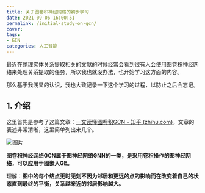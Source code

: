 ```yaml
---
title: 关于图卷积神经网络的初步学习
date: 2021-09-06 16:00:51
permalink: /initial-study-on-gcn/
cover: 
tags: 
- GCN
categories: 人工智能
---
```

最近在整理实体关系提取相关的文献的时候经常会看到很有人会使用图卷积神经网络来处理关系提取的任务，所以我也就没办法，也开始学习这方面的内容。

那么基于我浅显的认识，我也大致记录一下这个学习的过程，以防止之后会忘记。

## 1. 介绍

这里首先是参考了这篇文章：[一文读懂图卷积GCN - 知乎 (zhihu.com)](https://zhuanlan.zhihu.com/p/89503068)，文章的表述非常清晰，这里简单列出来几个。


![图片](https://xerrors.oss-cn-shanghai.aliyuncs.com/imgs/20210906164549-image.png)

**图卷积神经网络GCN属于图神经网络GNN的一类，是采用卷积操作的图神经网络，可以应用于图嵌入GE。**

理解：**图中的每个结点无时无刻不因为邻居和更远的点的影响而在改变着自己的状态直到最终的平衡，关系越亲近的邻居影响越大。**
